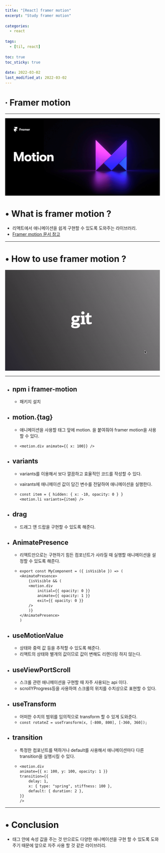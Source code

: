 ```yaml
---
title: "[React] framer motion"
excerpt: "Study framer motion"

categories:
  - react

tags:
  - [til, react]

toc: true
toc_sticky: true

date: 2022-03-02
last_modified_at: 2022-03-02
---
```


# ∙ Framer motion

---

<div align="center">

<img src="/assets/images/22_03_02_react/framer.png"/>

</div>

# • What is framer motion ?

- 리액트에서 애니메이션을 쉽게 구현할 수 있도록 도와주는 라이브러리.
- <a href="https://www.framer.com/motion/" target="_blank">Framer motion 문서 참고</a>

---

# • How to use framer motion ?

<div align="center">

<img src="/assets/images/22_03_02_react/framer.gif" />

</div>

---

- ## npm i framer-motion

  - 패키지 설치

- ## motion.{tag}

  - 애니메이션을 사용할 태그 앞에 motion. 을 붙여줘야 framer motion을 사용할 수 있다.

  - `<motion.div animate={{ x: 100}} />`

- ## variants

  - variants를 이용해서 보다 깔끔하고 효율적인 코드를 작성할 수 있다.
  - vairants에 애니메이션 값이 담긴 변수를 전달하여 애니메이션을 실행한다.

  - ```
    const item = { hidden: { x: -10, opacity: 0 } }
    <motion.li variants={item} />
    ```

- ## drag

  - 드래그 앤 드랍을 구현할 수 있도록 해준다.

- ## AnimatePresence

  - 리액트만으로는 구현하기 힘든 컴포넌트가 사라질 때 실행할 애니메이션을 설정할 수 있도록 해준다.

  - ```
    export const MyComponent = ({ isVisible }) => (
    <AnimatePresence>
        {isVisible && (
        <motion.div
            initial={{ opacity: 0 }}
            animate={{ opacity: 1 }}
            exit={{ opacity: 0 }}
        />
        )}
    </AnimatePresence>
    )
    ```

- ## useMotionValue

  - 상태와 중력 값 등을 추적할 수 있도록 해준다.
  - 리액트의 상태와 별개의 값이므로 값이 변해도 리렌더링 하지 않는다.

- ## useViewPortScroll

  - 스크롤 관련 애니메이션을 구현할 때 자주 사용되는 api 이다.
  - scrollYProgress등을 사용하여 스크롤의 위치를 수치상으로 표현할 수 있다.

- ## useTransform

  - 어떠한 수치의 범위를 임의적으로 transform 할 수 있게 도와준다.
  - `const rotateZ = useTransform(x, [-800, 800], [-360, 360]);`

- ## transition

  - 특정한 컴포넌트를 택하거나 default를 사용해서 애니메이션마다 다른 transition을 실행시킬 수 있다.

  - ```
    <motion.div
    animate={{ x: 100, y: 100, opacity: 1 }}
    transition={{
        delay: 1,
        x: { type: "spring", stiffness: 100 },
        default: { duration: 2 },
    }}
    />
    ```

---

# • Conclusion

- 태그 안에 속성 값을 주는 것 만으로도 다양한 애니메이션을 구현 할 수 있도록 도와주기 때문에 앞으로 자주 사용 할 것 같은 라이브러리.
